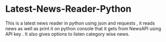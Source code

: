 # Latest-News-Reader-Python
This is a latest news reader in python using json and requests , it reads news as well as print it on python console that it gets from NewsAPI using API key . It also gives options to listen category wise news. 
